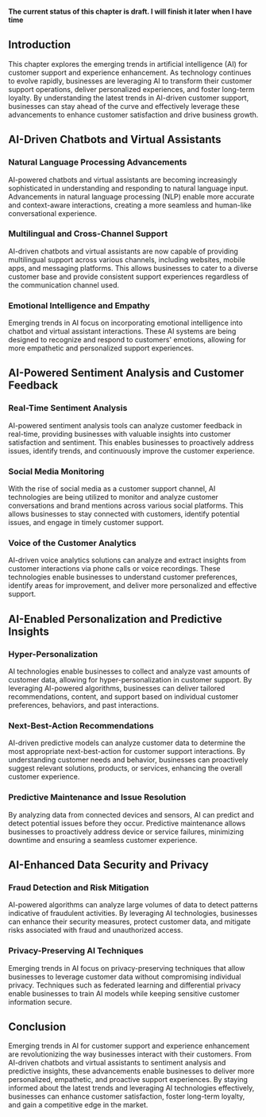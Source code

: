 **The current status of this chapter is draft. I will finish it later when I have time**

Introduction
------------

This chapter explores the emerging trends in artificial intelligence (AI) for customer support and experience enhancement. As technology continues to evolve rapidly, businesses are leveraging AI to transform their customer support operations, deliver personalized experiences, and foster long-term loyalty. By understanding the latest trends in AI-driven customer support, businesses can stay ahead of the curve and effectively leverage these advancements to enhance customer satisfaction and drive business growth.

AI-Driven Chatbots and Virtual Assistants
-----------------------------------------

### Natural Language Processing Advancements

AI-powered chatbots and virtual assistants are becoming increasingly sophisticated in understanding and responding to natural language input. Advancements in natural language processing (NLP) enable more accurate and context-aware interactions, creating a more seamless and human-like conversational experience.

### Multilingual and Cross-Channel Support

AI-driven chatbots and virtual assistants are now capable of providing multilingual support across various channels, including websites, mobile apps, and messaging platforms. This allows businesses to cater to a diverse customer base and provide consistent support experiences regardless of the communication channel used.

### Emotional Intelligence and Empathy

Emerging trends in AI focus on incorporating emotional intelligence into chatbot and virtual assistant interactions. These AI systems are being designed to recognize and respond to customers' emotions, allowing for more empathetic and personalized support experiences.

AI-Powered Sentiment Analysis and Customer Feedback
---------------------------------------------------

### Real-Time Sentiment Analysis

AI-powered sentiment analysis tools can analyze customer feedback in real-time, providing businesses with valuable insights into customer satisfaction and sentiment. This enables businesses to proactively address issues, identify trends, and continuously improve the customer experience.

### Social Media Monitoring

With the rise of social media as a customer support channel, AI technologies are being utilized to monitor and analyze customer conversations and brand mentions across various social platforms. This allows businesses to stay connected with customers, identify potential issues, and engage in timely customer support.

### Voice of the Customer Analytics

AI-driven voice analytics solutions can analyze and extract insights from customer interactions via phone calls or voice recordings. These technologies enable businesses to understand customer preferences, identify areas for improvement, and deliver more personalized and effective support.

AI-Enabled Personalization and Predictive Insights
--------------------------------------------------

### Hyper-Personalization

AI technologies enable businesses to collect and analyze vast amounts of customer data, allowing for hyper-personalization in customer support. By leveraging AI-powered algorithms, businesses can deliver tailored recommendations, content, and support based on individual customer preferences, behaviors, and past interactions.

### Next-Best-Action Recommendations

AI-driven predictive models can analyze customer data to determine the most appropriate next-best-action for customer support interactions. By understanding customer needs and behavior, businesses can proactively suggest relevant solutions, products, or services, enhancing the overall customer experience.

### Predictive Maintenance and Issue Resolution

By analyzing data from connected devices and sensors, AI can predict and detect potential issues before they occur. Predictive maintenance allows businesses to proactively address device or service failures, minimizing downtime and ensuring a seamless customer experience.

AI-Enhanced Data Security and Privacy
-------------------------------------

### Fraud Detection and Risk Mitigation

AI-powered algorithms can analyze large volumes of data to detect patterns indicative of fraudulent activities. By leveraging AI technologies, businesses can enhance their security measures, protect customer data, and mitigate risks associated with fraud and unauthorized access.

### Privacy-Preserving AI Techniques

Emerging trends in AI focus on privacy-preserving techniques that allow businesses to leverage customer data without compromising individual privacy. Techniques such as federated learning and differential privacy enable businesses to train AI models while keeping sensitive customer information secure.

Conclusion
----------

Emerging trends in AI for customer support and experience enhancement are revolutionizing the way businesses interact with their customers. From AI-driven chatbots and virtual assistants to sentiment analysis and predictive insights, these advancements enable businesses to deliver more personalized, empathetic, and proactive support experiences. By staying informed about the latest trends and leveraging AI technologies effectively, businesses can enhance customer satisfaction, foster long-term loyalty, and gain a competitive edge in the market.
